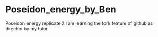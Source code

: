 # Poseidon_energy_by_Ben
 Poseidon energy replicate 2 
I am learning the fork feature of github as directed by my tutor.
